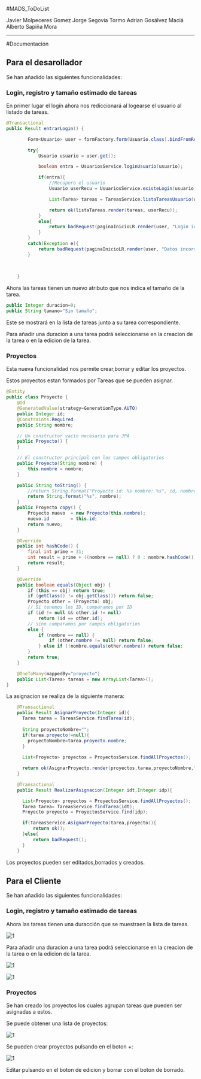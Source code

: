 #MADS_ToDoList

Javier Molpeceres Gomez
Jorge Segovia Tormo
Adrian Gosálvez Maciá
Alberto Sapiña Mora

***

#Documentación

## Para el desarollador 

Se han añadido las siguientes funcionalidades:

### Login, registro y tamaño estimado de tareas

En primer lugar el logín ahora nos rediccionará al logearse el usuario al listado de tareas.

```java
@Transactional
public Result entrarLogin() {

        Form<Usuario> user = formFactory.form(Usuario.class).bindFromRequest();  

        try{
            Usuario usuario = user.get();

            boolean entra = UsuariosService.loginUsuario(usuario);

            if(entra){
                //Recupero el usuario 
                Usuario userRecu = UsuariosService.existeLogin(usuario);

                List<Tarea> tareas = TareasService.listaTareasUsuario(userRecu.id);

                return ok(listaTareas.render(tareas, userRecu));
            }
            else{
                return badRequest(paginaInicioLR.render(user, "Login incorrecto"));  
            }
        }
        catch(Exception e){
            return badRequest(paginaInicioLR.render(user, "Datos incorrectos, rellenar los campos"));  
        }

        
        
    }
```

Ahora las tareas tienen un nuevo atributo que nos indica el tamaño de la tarea.

```java
public Integer duracion=0;
public String tamano="Sin tamaño";
```

Este se mostrará en la lista de tareas junto a su tarea correspondiente.

Para añadir una duracion a una tarea podrá seleccionarse en la creacion de la tarea o en la edicion de la tarea.

### Proyectos

Esta nueva funcionalidad nos permite crear,borrar y editar los proyectos.

Estos proyectos estan formados por Tareas que se pueden asignar.

```java
@Entity
public class Proyecto {
    @Id
    @GeneratedValue(strategy=GenerationType.AUTO)
    public Integer id;
    @Constraints.Required
    public String nombre;

    // Un constructor vacío necesario para JPA
    public Proyecto() {
    }

    // El constructor principal con los campos obligatorios
    public Proyecto(String nombre) {
        this.nombre = nombre;
    }

    public String toString() {
        //return String.format("Proyecto id: %s nombre: %s", id, nombre);
        return String.format("%s", nombre);
    }
    public Proyecto copy() {
        Proyecto nuevo 	= new Proyecto(this.nombre);
        nuevo.id 		= this.id;
        return nuevo;
    }

    @Override
    public int hashCode() {
        final int prime = 31;
        int result = prime + ((nombre == null) ? 0 : nombre.hashCode());
        return result;
    }

    @Override
    public boolean equals(Object obj) {
        if (this == obj) return true;
        if (getClass() != obj.getClass()) return false;
        Proyecto other = (Proyecto) obj;
        // Si tenemos los ID, comparamos por ID
        if (id != null && other.id != null)
            return (id == other.id);
        // sino comparamos por campos obligatorios
        else {
            if (nombre == null) {
                if (other.nombre != null) return false;
            } else if (!nombre.equals(other.nombre)) return false;
        }
        return true;
    }

    @OneToMany(mappedBy="proyecto")
    public List<Tarea> tareas = new ArrayList<Tarea>();
}

```

La asignacion se realiza de la siguiente manera:

```java
    @Transactional
    public Result AsignarProyecto(Integer id){
      Tarea tarea = TareasService.findTarea(id);
      
      String proyectoNombre="";
      if(tarea.proyecto!=null){
        proyectoNombre=tarea.proyecto.nombre;
      }
      
      List<Proyecto> proyectos = ProyectosService.findAllProyectos();

      return ok(AsignarProyecto.render(proyectos,tarea,proyectoNombre,""));
    }

    @Transactional
    public Result RealizarAsignacion(Integer idt,Integer idp){

      List<Proyecto> proyectos = ProyectosService.findAllProyectos();
      Tarea tarea= TareasService.findTarea(idt);
      Proyecto proyecto = ProyectosService.find(idp);

      if(TareasService.AsignarProyecto(tarea,proyecto)){
          return ok();
      }else{
          return badRequest();
      }
    }
```

Los proyectos pueden ser editados,borrados y creados.


## Para el Cliente 

Se han añadido las siguientes funcionalidades:

### Login, registro y tamaño estimado de tareas

Ahora las tareas tienen una duracción que se muestraen la lista de tareas.

![1](11.png "Lista de tareas")

Para añadir una duracion a una tarea podrá seleccionarse en la creacion de la tarea o en la edicion de la tarea.

![1](12.png "Editar  tareas")

![1](13.png "Crear  tareas")

### Proyectos

Se han creado los proyectos los cuales agrupan tareas que pueden ser asignadas a estos.

Se puede obtener una lista de proyectos:

![1](14.png "Lista de proyectos")

Se pueden crear proyectos pulsando en el boton +:

![1](15.png "Añadir proyectos")

Editar pulsando en el boton de edicion y borrar con el boton de borrado.